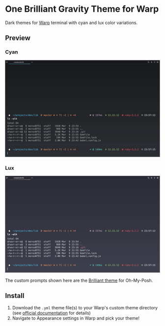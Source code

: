 # One Brilliant Gravity Theme for Warp

Dark themes for [Warp](https://www.warp.dev/) terminal with cyan and lux color variations.

## Preview

### Cyan

![One Brilliant Gravity Cyan Preview](one_brilliant_gravity_cyan_preview.png)

### Lux

![One Brilliant Gravity Lux Preview](one_brilliant_gravity_lux_preview.png)

The custom prompts shown here are the [Brilliant theme](https://github.com/moroz0751/oh-my-posh-brilliant) for Oh-My-Posh.

## Install

1. Download the `.yml` theme file(s) to your Warp's custom theme directory (see [official documentation](https://docs.warp.dev/appearance/custom-themes) for details)
2. Navigate to Appearance settings in Warp and pick your theme!

